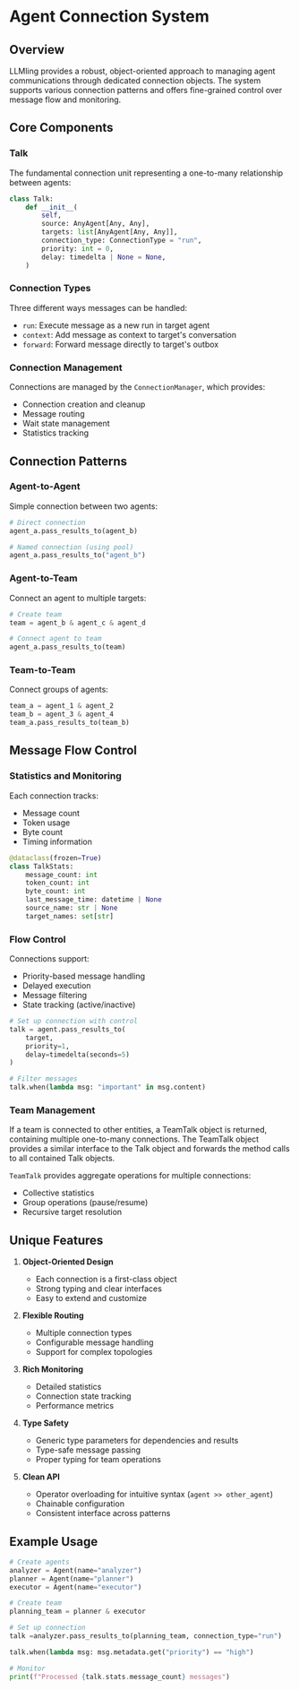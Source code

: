 # Agent Connection System

## Overview

LLMling provides a robust, object-oriented approach to managing agent communications through dedicated connection objects. The system supports various connection patterns and offers fine-grained control over message flow and monitoring.

## Core Components

### Talk

The fundamental connection unit representing a one-to-many relationship between agents:

```python
class Talk:
    def __init__(
        self,
        source: AnyAgent[Any, Any],
        targets: list[AnyAgent[Any, Any]],
        connection_type: ConnectionType = "run",
        priority: int = 0,
        delay: timedelta | None = None,
    )
```

### Connection Types

Three different ways messages can be handled:

- `run`: Execute message as a new run in target agent
- `context`: Add message as context to target's conversation
- `forward`: Forward message directly to target's outbox

### Connection Management

Connections are managed by the `ConnectionManager`, which provides:

- Connection creation and cleanup
- Message routing
- Wait state management
- Statistics tracking

## Connection Patterns

### Agent-to-Agent

Simple connection between two agents:
```python
# Direct connection
agent_a.pass_results_to(agent_b)

# Named connection (using pool)
agent_a.pass_results_to("agent_b")
```

### Agent-to-Team

Connect an agent to multiple targets:
```python
# Create team
team = agent_b & agent_c & agent_d

# Connect agent to team
agent_a.pass_results_to(team)
```

### Team-to-Team

Connect groups of agents:
```python
team_a = agent_1 & agent_2
team_b = agent_3 & agent_4
team_a.pass_results_to(team_b)
```

## Message Flow Control

### Statistics and Monitoring

Each connection tracks:

- Message count
- Token usage
- Byte count
- Timing information

```python
@dataclass(frozen=True)
class TalkStats:
    message_count: int
    token_count: int
    byte_count: int
    last_message_time: datetime | None
    source_name: str | None
    target_names: set[str]
```

### Flow Control

Connections support:

- Priority-based message handling
- Delayed execution
- Message filtering
- State tracking (active/inactive)

```python
# Set up connection with control
talk = agent.pass_results_to(
    target,
    priority=1,
    delay=timedelta(seconds=5)
)

# Filter messages
talk.when(lambda msg: "important" in msg.content)
```

### Team Management

If a team is connected to other entities, a TeamTalk object is returned, containing multiple one-to-many connections.
The TeamTalk object provides a similar interface to the Talk object and forwards the method calls to all contained Talk objects.

`TeamTalk` provides aggregate operations for multiple connections:

- Collective statistics
- Group operations (pause/resume)
- Recursive target resolution

## Unique Features

1. **Object-Oriented Design**
   - Each connection is a first-class object
   - Strong typing and clear interfaces
   - Easy to extend and customize

2. **Flexible Routing**
   - Multiple connection types
   - Configurable message handling
   - Support for complex topologies

3. **Rich Monitoring**
   - Detailed statistics
   - Connection state tracking
   - Performance metrics

4. **Type Safety**
   - Generic type parameters for dependencies and results
   - Type-safe message passing
   - Proper typing for team operations

5. **Clean API**
   - Operator overloading for intuitive syntax (`agent >> other_agent`)
   - Chainable configuration
   - Consistent interface across patterns

## Example Usage

```python
# Create agents
analyzer = Agent(name="analyzer")
planner = Agent(name="planner")
executor = Agent(name="executor")

# Create team
planning_team = planner & executor

# Set up connection
talk =analyzer.pass_results_to(planning_team, connection_type="run")

talk.when(lambda msg: msg.metadata.get("priority") == "high")

# Monitor
print(f"Processed {talk.stats.message_count} messages")
